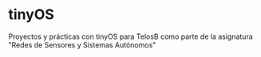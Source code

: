 # tinyOS
Proyectos y prácticas con tinyOS para TelosB como parte de la asignatura "Redes de Sensores y Sistemas Autónomos"
